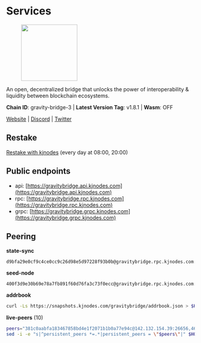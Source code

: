 # Services

<figure><img src="https://raw.githubusercontent.com/kj89/testnet_manuals/main/pingpub/logos/gravitybridge.png" width="150" alt=""><figcaption></figcaption></figure>

An open, decentralized bridge that unlocks the power of  interoperability & liquidity between blockchain ecosystems.

**Chain ID**: gravity-bridge-3 | **Latest Version Tag**: v1.8.1 | **Wasm**: OFF

[Website](https://www.gravitybridge.net) | [Discord](https://discord.gg/ARV8dTSjAk) | [Twitter](https://twitter.com/gravity_bridge)

## Restake

[Restake with kjnodes](https://restake.app/gravitybridge/gravityvaloper1nw3uavthnjwsgrrjzav2wdg9m0pw7k4fc7hvlz) (every day at 08:00, 20:00)
## Public endpoints

* api: [https://gravitybridge.api.kjnodes.com](https://gravitybridge.api.kjnodes.com)
* rpc: [https://gravitybridge.rpc.kjnodes.com](https://gravitybridge.rpc.kjnodes.com)
* grpc: [https://gravitybridge.grpc.kjnodes.com](https://gravitybridge.grpc.kjnodes.com)

## Peering

**state-sync**

```text
d9bfa29e0cf9c4ce0cc9c26d98e5d97228f93b0b@gravitybridge.rpc.kjnodes.com:26656
```

**seed-node**

```text
400f3d9e30b69e78a7fb891f60d76fa3c73f0ecc@gravitybridge.rpc.kjnodes.com:26659
```

**addrbook**
```bash
curl -Ls https://snapshots.kjnodes.com/gravitybridge/addrbook.json > $HOME/.gravity/config/addrbook.json
```

**live-peers** (10)
```bash
peers="381c0aabfa183467858bd4e1f2071b1b0a77e94c@142.132.154.39:26656,46374f308b7cbf6a8d8242bad8666760b433cb9d@62.171.164.145:26656,77367b424f624c4f9f423267dd8d4d559b289b62@167.235.9.250:26656,d9bfa29e0cf9c4ce0cc9c26d98e5d97228f93b0b@65.109.88.38:26656,961dc8a5e131e058c87c25f1d5c3b9395076e46a@65.108.106.131:26656,e5a11a1a8a36f0910755d0fc3546e8e3198283da@18.156.199.4:26656,776a1bbafe0835847a129ebdff40b00eaa5fc057@45.76.35.76:26656,7ba85ad424e6bc299668617f9e1281a391955e34@94.130.111.155:26657,811817c6ddc112ed37f7cd71c6bbae186f1e8239@135.125.188.17:34095,a792277aeeb9784fbb0bd2f66a69d0ac362b89fb@65.108.126.35:28656"
sed -i -e "s|^persistent_peers *=.*|persistent_peers = \"$peers\"|" $HOME/.gravity/config/config.toml
```
